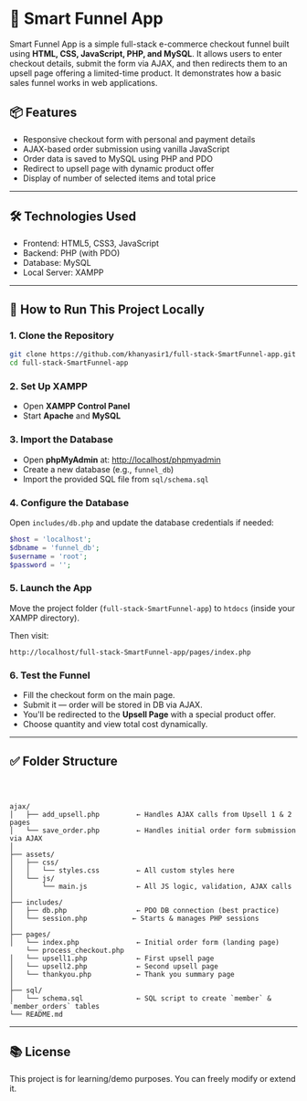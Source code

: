 
# 🛒 Smart Funnel App

Smart Funnel App is a simple full-stack e-commerce checkout funnel built using **HTML, CSS, JavaScript, PHP, and MySQL**. It allows users to enter checkout details, submit the form via AJAX, and then redirects them to an upsell page offering a limited-time product. It demonstrates how a basic sales funnel works in web applications.

## 📦 Features

- Responsive checkout form with personal and payment details
- AJAX-based order submission using vanilla JavaScript
- Order data is saved to MySQL using PHP and PDO
- Redirect to upsell page with dynamic product offer
- Display of number of selected items and total price

---

## 🛠 Technologies Used

- Frontend: HTML5, CSS3, JavaScript
- Backend: PHP (with PDO)
- Database: MySQL
- Local Server: XAMPP

---

## 🚀 How to Run This Project Locally

### 1. Clone the Repository

```bash
git clone https://github.com/khanyasir1/full-stack-SmartFunnel-app.git
cd full-stack-SmartFunnel-app
````

### 2. Set Up XAMPP

* Open **XAMPP Control Panel**
* Start **Apache** and **MySQL**

### 3. Import the Database

* Open **phpMyAdmin** at: [http://localhost/phpmyadmin](http://localhost/phpmyadmin)
* Create a new database (e.g., `funnel_db`)
* Import the provided SQL file from `sql/schema.sql`

### 4. Configure the Database

Open `includes/db.php` and update the database credentials if needed:

```php
$host = 'localhost';
$dbname = 'funnel_db';
$username = 'root';
$password = '';
```

### 5. Launch the App

Move the project folder (`full-stack-SmartFunnel-app`) to `htdocs` (inside your XAMPP directory).

Then visit:

```
http://localhost/full-stack-SmartFunnel-app/pages/index.php
```

### 6. Test the Funnel

* Fill the checkout form on the main page.
* Submit it — order will be stored in DB via AJAX.
* You'll be redirected to the **Upsell Page** with a special product offer.
* Choose quantity and view total cost dynamically.

---

## ✅ Folder Structure

```



ajax/
│   ├── add_upsell.php         ← Handles AJAX calls from Upsell 1 & 2 pages
│   └── save_order.php         ← Handles initial order form submission via AJAX
│
├── assets/
│   ├── css/
│   │   └── styles.css         ← All custom styles here
│   └── js/
│       └── main.js            ← All JS logic, validation, AJAX calls
│
├── includes/
│   ├── db.php                 ← PDO DB connection (best practice)
│   └── session.php           ← Starts & manages PHP sessions
│
├── pages/
│   └── index.php              ← Initial order form (landing page)
    └── process_checkout.php
│   └── upsell1.php            ← First upsell page
│   └── upsell2.php            ← Second upsell page
│   └── thankyou.php           ← Thank you summary page
│
├── sql/
│   └── schema.sql             ← SQL script to create `member` & `member_orders` tables
└── README.md
```

---

## 📚 License

This project is for learning/demo purposes. You can freely modify or extend it.


